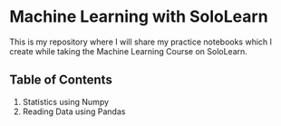 # Machine Learning with SoloLearn
This is my repository where I will share my practice notebooks which I create while taking the Machine Learning Course on SoloLearn.

## Table of Contents
1. Statistics using Numpy
2. Reading Data using Pandas